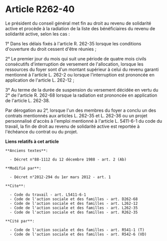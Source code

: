 # Article R262-40

Le président du conseil général met fin au droit au revenu de solidarité active et procède à la radiation de la liste des
bénéficiaires du revenu de solidarité active, selon les cas : 

1° Dans les délais fixés à l'article R. 262-35 lorsque les conditions d'ouverture du droit cessent d'être réunies ; 

2° Le premier jour du mois qui suit une période de quatre mois civils consécutifs d'interruption de versement de
l'allocation, lorsque les ressources du foyer sont d'un montant supérieur à celui du revenu garanti mentionné à l'article L.
262-2 ou lorsque l'interruption est prononcée en application de l'article L. 262-12 ; 

3° Au terme de la durée de suspension du versement décidée en vertu du 2° de l'article R. 262-68 lorsque la radiation est
prononcée en application de l'article L. 262-38.

Par dérogation au 2°, lorsque l'un des membres du foyer a conclu un des contrats mentionnés aux articles L. 262-35 et L.
262-36 ou un projet personnalisé d'accès à l'emploi mentionné à l'article L. 5411-6-1 du code du travail, la fin de droit au
revenu de solidarité active est reportée à l'échéance du contrat ou du projet.

**Liens relatifs à cet article**

	**Anciens textes**:

	  - Décret n°88-1112 du 12 décembre 1988 - art. 2 (Ab)

	**Modifié par**:

	  - Décret n°2012-294 du 1er mars 2012 - art. 1

	**Cite**:

	  - Code du travail - art. L5411-6-1
	  - Code de l'action sociale et des familles - art. D262-68
	  - Code de l'action sociale et des familles - art. L262-12
	  - Code de l'action sociale et des familles - art. L262-35
	  - Code de l'action sociale et des familles - art. R262-35

	**Cité par**:

	  - Code de l'action sociale et des familles - art. R541-1 (T)
	  - Code de l'action sociale et des familles - art. R542-6 (VD)
